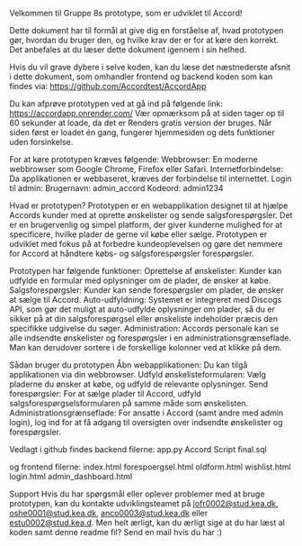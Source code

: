 Velkommen til Gruppe 8s prototype, som er udviklet til Accord! 

Dette dokument har til formål at give dig en forståelse af, hvad prototypen gør, hvordan du bruger den, og hvilke krav der er for at køre den korrekt. Det anbefales at du læser dette dokument igennem i sin helhed.

Hvis du vil grave dybere i selve koden, kan du læse det næstnederste afsnit i dette dokument, som omhandler frontend og backend koden som kan findes via: https://github.com/Accordtest/AccordApp

Du kan afprøve prototypen ved at gå ind på følgende link:
https://accordapp.onrender.com/
Vær opmærksom på at siden tager op til 60 sekunder at loade, da det er Renders gratis version der bruges. Når siden først er loadet én gang, fungerer hjemmesiden og dets funktioner uden forsinkelse. 

For at køre prototypen kræves følgende:
Webbrowser: En moderne webbrowser som Google Chrome, Firefox eller Safari.
Internetforbindelse: Da applikationen er webbaseret, kræves der forbindelse til internettet.
Login til admin: 
Brugernavn: admin_accord 
Kodeord: admin1234 


Hvad er prototypen?
Prototypen er en webapplikation designet til at hjælpe Accords kunder med at oprette ønskelister og sende salgsforespørgsler. Det er en brugervenlig og simpel platform, der giver kunderne mulighed for at specificere, hvilke plader de gerne vil købe eller sælge. Prototypen er udviklet med fokus på at forbedre kundeoplevelsen og gøre det nemmere for Accord at håndtere købs- og salgsforespørgsler forespørgsler.

Prototypen har følgende funktioner: 
Oprettelse af ønskelister: Kunder kan udfylde en formular med oplysninger om de plader, de ønsker at købe.
Salgsforespørgsler: Kunder kan sende forespørgsler om plader, de ønsker at sælge til Accord.
Auto-udfyldning: Systemet er integreret med Discogs API, som gør det muligt at auto-udfylde oplysninger om plader, så du er sikker på at din salgsforespørgsel eller ønskeliste indeholder præcis den specifikke udgivelse du søger. 
Administration: Accords personale kan se alle indsendte ønskelister og forespørgsler i en administrationsgrænseflade. Man kan derudover sortere i de forskellige kolonner ved at klikke på dem. 

Sådan bruger du prototypen
Åbn webapplikationen: Du kan tilgå applikationen via din webbrowser.
Udfyld ønskelisteformularen: Vælg pladerne du ønsker at købe, og udfyld de relevante oplysninger.
Send forespørgsler: For at sælge plader til Accord, udfyld salgsforespørgselsformularen på samme måde som ønskelisten.
Administrationsgrænseflade: For ansatte i Accord (samt andre med admin login), log ind for at få adgang til oversigten over indsendte ønskelister og forespørgsler.


Vedlagt i github findes backend filerne:
app.py 
Accord Script final.sql

og frontend filerne:
index.html
forespoergsel.html
oldform.html
wishlist.html
login.html
admin_dashboard.html


Support
Hvis du har spørgsmål eller oplever problemer med at bruge prototypen, kan du kontakte udviklingsteamet på jofr0002@stud.kea.dk,
oshe0001@stud.kea.dk, anco0003@stud.kea.dk eller estu0002@stud.kea.d. 
Men helt ærligt, kan du ærligt sige at du har læst al koden samt denne readme fil? Send en mail hvis du har :) 


